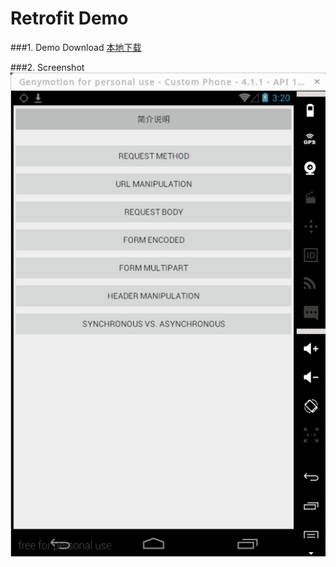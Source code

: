 Retrofit Demo
================================
###1. Demo Download
[本地下载](https://github.com/aosp-exchange-group/android-open-project-demo/blob/master/retrofit-demo-xxxzhi/apk/RetrofitDemo.apk?raw=true)

###2. Screenshot
![Screenshot](apk/RetrofitDemo.gif)

